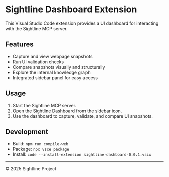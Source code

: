 # Sightline Dashboard Extension

This Visual Studio Code extension provides a UI dashboard for interacting with the Sightline MCP server.

## Features

- Capture and view webpage snapshots
- Run UI validation checks
- Compare snapshots visually and structurally
- Explore the internal knowledge graph
- Integrated sidebar panel for easy access

## Usage

1. Start the Sightline MCP server.
2. Open the Sightline Dashboard from the sidebar icon.
3. Use the dashboard to capture, validate, and compare UI snapshots.

## Development

- Build: `npm run compile-web`
- Package: `npx vsce package`
- Install: `code --install-extension sightline-dashboard-0.0.1.vsix`

---

© 2025 Sightline Project
